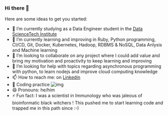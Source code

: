 ### Hi there 👋

Here are some ideas to get you started:

- 🔭 I’m currently studying as a Data Engineer student in the [Data ScienceTech Institute](https://www.datasciencetech.institute/)
- 🌱 I’m currently learning and improving in Ruby, Python programming, CI/CD, Git, Docker, Kubernetes, Hadoop, RDBMS & NoSQL, Data Anlysis and Machine learning
- 👯 I’m looking to collaborate on any project where I could add value and bring my motivation and proactivity to keep learning and improving
- 🤔 I’m looking for help with topics regarding asynchronous programming with python, to learn nodejs and improve cloud computing knowledge
- 📫 How to reach me: on [Linkedin](https://www.linkedin.com/in/faouzi-braza/)
- :kimono: Coding practice ![img](https://www.codewars.com/users/fbraza/badges/small)
- 😄 Pronouns: he/him
- ⚡ Fun fact: I was a scientist in Immunology who was jaleous of bioinformatic black witchers ! This pushed me to start learning code and trapped me in this path since :-)
